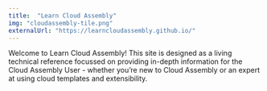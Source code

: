 ```yaml
---
title:  "Learn Cloud Assembly"
img: "cloudassembly-tile.png"
externalUrl: "https://learncloudassembly.github.io/"
---
```


Welcome to Learn Cloud Assembly! This site is designed as a living technical reference focussed on providing in-depth information for the Cloud Assembly User - whether you’re new to Cloud Assembly or an expert at using cloud templates and extensibility.
